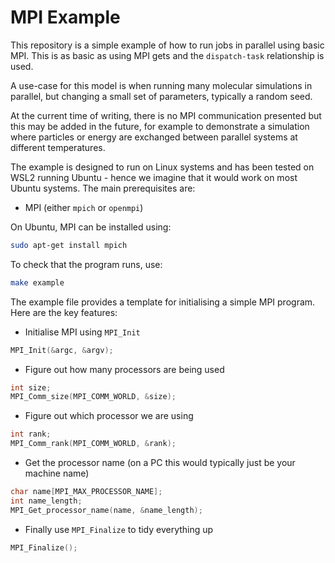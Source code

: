 # MPI Example

This repository is a simple example of how to run jobs in parallel using basic MPI. This is as basic as using MPI gets and the `dispatch-task` relationship is used.

A use-case for this model is when running many molecular simulations in parallel, but changing a small set of parameters, typically a random seed.

At the current time of writing, there is no MPI communication presented but this may be added in the future, for example to demonstrate a simulation where particles or energy are exchanged between parallel systems at different temperatures.

The example is designed to run on Linux systems and has been tested on WSL2 running Ubuntu - hence we imagine that it would work on most Ubuntu systems. The main prerequisites are:

- MPI (either `mpich` or `openmpi`)

On Ubuntu, MPI can be installed using:

```bash
sudo apt-get install mpich
```

To check that the program runs, use:

```bash
make example
```
The example file provides a template for initialising a simple MPI program. Here are the key features:

- Initialise MPI using `MPI_Init`
```c++
MPI_Init(&argc, &argv);
```
- Figure out how many processors are being used
```c++
int size;
MPI_Comm_size(MPI_COMM_WORLD, &size);
```
- Figure out which processor we are using
```c++
int rank;
MPI_Comm_rank(MPI_COMM_WORLD, &rank);
```
- Get the processor name (on a PC this would typically just be your machine name)
```c++
char name[MPI_MAX_PROCESSOR_NAME];
int name_length;
MPI_Get_processor_name(name, &name_length);
```
- Finally use `MPI_Finalize` to tidy everything up
```c++
MPI_Finalize();
```